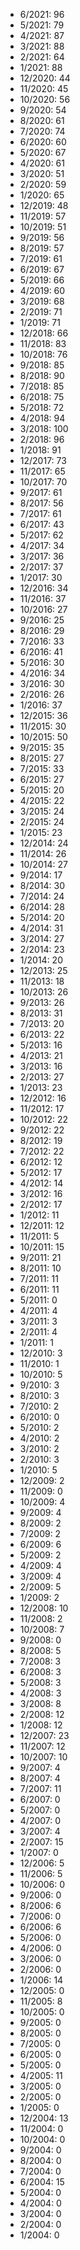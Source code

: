 *  6/2021: 96
*  5/2021: 79
*  4/2021: 87
*  3/2021: 88
*  2/2021: 64
*  1/2021: 88
*  12/2020: 44
*  11/2020: 45
*  10/2020: 56
*  9/2020: 54
*  8/2020: 61
*  7/2020: 74
*  6/2020: 60
*  5/2020: 67
*  4/2020: 61
*  3/2020: 51
*  2/2020: 59
*  1/2020: 65
*  12/2019: 48
*  11/2019: 57
*  10/2019: 51
*  9/2019: 56
*  8/2019: 57
*  7/2019: 61
*  6/2019: 67
*  5/2019: 66
*  4/2019: 60
*  3/2019: 68
*  2/2019: 71
*  1/2019: 71
*  12/2018: 66
*  11/2018: 83
*  10/2018: 76
*  9/2018: 85
*  8/2018: 90
*  7/2018: 85
*  6/2018: 75
*  5/2018: 72
*  4/2018: 94
*  3/2018: 100
*  2/2018: 96
*  1/2018: 91
*  12/2017: 73
*  11/2017: 65
*  10/2017: 70
*  9/2017: 61
*  8/2017: 56
*  7/2017: 61
*  6/2017: 43
*  5/2017: 62
*  4/2017: 34
*  3/2017: 36
*  2/2017: 37
*  1/2017: 30
*  12/2016: 34
*  11/2016: 37
*  10/2016: 27
*  9/2016: 25
*  8/2016: 29
*  7/2016: 33
*  6/2016: 41
*  5/2016: 30
*  4/2016: 34
*  3/2016: 30
*  2/2016: 26
*  1/2016: 37
*  12/2015: 36
*  11/2015: 30
*  10/2015: 50
*  9/2015: 35
*  8/2015: 27
*  7/2015: 33
*  6/2015: 27
*  5/2015: 20
*  4/2015: 22
*  3/2015: 24
*  2/2015: 24
*  1/2015: 23
*  12/2014: 24
*  11/2014: 26
*  10/2014: 27
*  9/2014: 17
*  8/2014: 30
*  7/2014: 24
*  6/2014: 28
*  5/2014: 20
*  4/2014: 31
*  3/2014: 27
*  2/2014: 23
*  1/2014: 20
*  12/2013: 25
*  11/2013: 18
*  10/2013: 26
*  9/2013: 26
*  8/2013: 31
*  7/2013: 20
*  6/2013: 22
*  5/2013: 16
*  4/2013: 21
*  3/2013: 16
*  2/2013: 27
*  1/2013: 23
*  12/2012: 16
*  11/2012: 17
*  10/2012: 22
*  9/2012: 22
*  8/2012: 19
*  7/2012: 22
*  6/2012: 12
*  5/2012: 17
*  4/2012: 14
*  3/2012: 16
*  2/2012: 17
*  1/2012: 11
*  12/2011: 12
*  11/2011: 5
*  10/2011: 15
*  9/2011: 21
*  8/2011: 10
*  7/2011: 11
*  6/2011: 11
*  5/2011: 0
*  4/2011: 4
*  3/2011: 3
*  2/2011: 4
*  1/2011: 1
*  12/2010: 3
*  11/2010: 1
*  10/2010: 5
*  9/2010: 3
*  8/2010: 3
*  7/2010: 2
*  6/2010: 0
*  5/2010: 2
*  4/2010: 2
*  3/2010: 2
*  2/2010: 3
*  1/2010: 5
*  12/2009: 2
*  11/2009: 0
*  10/2009: 4
*  9/2009: 4
*  8/2009: 2
*  7/2009: 2
*  6/2009: 6
*  5/2009: 2
*  4/2009: 4
*  3/2009: 4
*  2/2009: 5
*  1/2009: 2
*  12/2008: 10
*  11/2008: 2
*  10/2008: 7
*  9/2008: 0
*  8/2008: 5
*  7/2008: 3
*  6/2008: 3
*  5/2008: 3
*  4/2008: 3
*  3/2008: 8
*  2/2008: 12
*  1/2008: 12
*  12/2007: 23
*  11/2007: 12
*  10/2007: 10
*  9/2007: 4
*  8/2007: 4
*  7/2007: 11
*  6/2007: 0
*  5/2007: 0
*  4/2007: 0
*  3/2007: 4
*  2/2007: 15
*  1/2007: 0
*  12/2006: 5
*  11/2006: 5
*  10/2006: 0
*  9/2006: 0
*  8/2006: 6
*  7/2006: 0
*  6/2006: 6
*  5/2006: 0
*  4/2006: 0
*  3/2006: 0
*  2/2006: 0
*  1/2006: 14
*  12/2005: 0
*  11/2005: 8
*  10/2005: 0
*  9/2005: 0
*  8/2005: 0
*  7/2005: 0
*  6/2005: 0
*  5/2005: 0
*  4/2005: 11
*  3/2005: 0
*  2/2005: 0
*  1/2005: 0
*  12/2004: 13
*  11/2004: 0
*  10/2004: 0
*  9/2004: 0
*  8/2004: 0
*  7/2004: 0
*  6/2004: 15
*  5/2004: 0
*  4/2004: 0
*  3/2004: 0
*  2/2004: 0
*  1/2004: 0